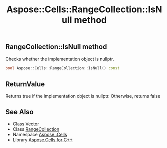 ﻿---
title: Aspose::Cells::RangeCollection::IsNull method
linktitle: IsNull
second_title: Aspose.Cells for C++ API Reference
description: 'Aspose::Cells::RangeCollection::IsNull method. Checks whether the implementation object is nullptr in C++.'
type: docs
weight: 500
url: /cpp/aspose.cells/rangecollection/isnull/
---
## RangeCollection::IsNull method


Checks whether the implementation object is nullptr.

```cpp
bool Aspose::Cells::RangeCollection::IsNull() const
```


## ReturnValue

Returns true if the implementation object is nullptr. Otherwise, returns false

## See Also

* Class [Vector](../../vector/)
* Class [RangeCollection](../)
* Namespace [Aspose::Cells](../../)
* Library [Aspose.Cells for C++](../../../)
